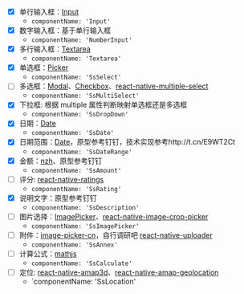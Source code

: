 - [x] 单行输入框：[Input](http://t.cn/EKBaRl7)
  - `componentName: 'Input'`
- [x] 数字输入框：基于单行输入框
  - `componentName: 'NumberInput'`
- [x] 多行输入框：[Textarea](http://t.cn/EKBSVLJ)
  - `componentName: 'Textarea'`
- [x] 单选框：[Picker](http://t.cn/EKBECFJ)
  - `componentName: 'SsSelect'`
- [ ] 多选框：[Modal](http://t.cn/EKB3fG4)、[Checkbox](http://t.cn/Rrq1NZJ)、[react-native-multiple-select](http://t.cn/EKBBKxT)
  - `componentName: 'SsMultiSelect'`
- [x] 下拉框: 根据 multiple 属性判断映射单选框还是多选框
  - `componentName: 'SsDropDown'`
- [x] 日期：[Date](http://t.cn/EKBFV0f)
  - `componentName: 'SsDate'`
- [x] 日期范围：[Date](http://t.cn/EKBFV0f)，原型参考钉钉，技术实现参考http://t.cn/E9WT2Ct
  - `componentName: 'SsDateRange'`
- [x] 金额：[nzh](http://t.cn/E9WnMil)、原型参考钉钉
  - `componentName: 'SsAmount'`
- [ ] 评分: [react-native-ratings](http://t.cn/E9Wu8qm)
  - `componentName: 'SsRating'`
- [x] 说明文字：原型参考钉钉
  - `componentName: 'SsDescription'`
- [ ] 图片选择：[ImagePicker](http://t.cn/EKBsuTn)、[react-native-image-crop-picker](http://t.cn/RcqvN9z)
  - `componentName: 'SsImagePicker'`
- [ ] 附件：[image-picker-cn](http://t.cn/E9WEVyA)，自行调研吧 [react-native-uploader](http://t.cn/E9WnEmf)
  - `componentName: 'SsAnnex'`
- [ ] 计算公式：[mathjs](http://t.cn/E9WubSh)
  - `componentName: 'SsCalculate'`
- [ ] 定位: [react-native-amap3d](http://t.cn/E9W1RhM)、[react-native-amap-geolocation](http://t.cn/E9W1rwb)
  - `componentName: 'SsLocation'
